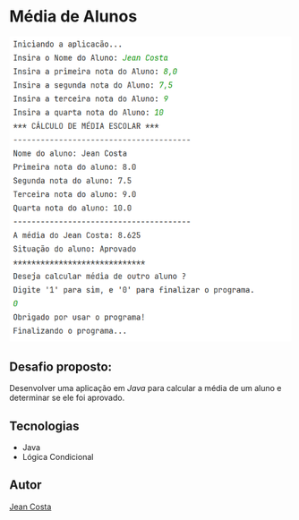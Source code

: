 # Média de Alunos

![](./img/print.png)

## Desafio proposto: 
Desenvolver uma aplicação em *Java* para calcular a média de um aluno e determinar se ele foi aprovado.


## Tecnologias
* Java
* Lógica Condicional

## Autor
[Jean Costa](<https://www.linkedin.com/in/jean090504/>)

